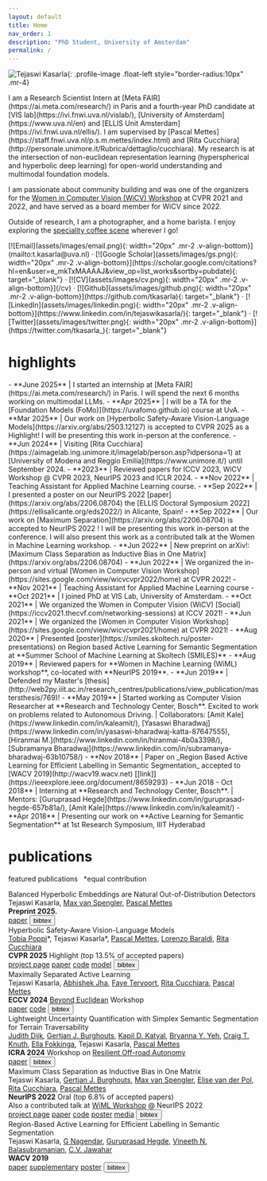 ```yaml
---
layout: default
title: Home
nav_order: 1
description: "PhD Student, University of Amsterdam"
permalink: /
---
```


![Tejaswi Kasarla](assets/images/profile_photo.png){: .profile-image .float-left style="border-radius:10px" .mr-4}

<div class="bio-content" markdown="1">
I am a Research Scientist Intern at [Meta FAIR](https://ai.meta.com/research/) in Paris and a fourth-year PhD candidate at [VIS lab](https://ivi.fnwi.uva.nl/vislab/), [University of Amsterdam](https://www.uva.nl/en) and [ELLIS Unit Amsterdam](https://ivi.fnwi.uva.nl/ellis/). I am supervised by [Pascal Mettes](https://staff.fnwi.uva.nl/p.s.m.mettes/index.html) and [Rita Cucchiara](http://personale.unimore.it/Rubrica/dettaglio/cucchiara). My research is at the intersection of non-euclidean representation learning (hyperspherical and hyperbolic deep learning) for open-world understanding and multimodal foundation models.

I am passionate about community building and was one of the organizers for the [Women in Computer Vision (WiCV) Workshop](https://sites.google.com/view/wicv/) at CVPR 2021 and 2022, and have served as a board member for WiCV since 2022.

Outside of research, I am a photographer, and a home barista. I enjoy exploring the [speciality coffee scene](/more/#coffee) wherever I go!
</div>

<div class="social-links" markdown="1">
[![Email](assets/images/email.png){: width="20px" .mr-2 .v-align-bottom}](mailto:t.kasarla@uva.nl) · [![Google Scholar](assets/images/gs.png){: width="20px" .mr-2 .v-align-bottom}](https://scholar.google.com/citations?hl=en&user=e_mkTxMAAAAJ&view_op=list_works&sortby=pubdate){: target="_blank"} · [![CV](assets/images/cv.png){: width="20px" .mr-2 .v-align-bottom}](/cv) · [![Github](assets/images/github.png){: width="20px" .mr-2 .v-align-bottom}](https://github.com/tkasarla){: target="_blank"} · [![LinkedIn](assets/images/linkedin.png){: width="20px" .mr-2 .v-align-bottom}](https://www.linkedin.com/in/tejaswikasarla/){: target="_blank"} · [![Twitter](assets/images/twitter.png){: width="20px" .mr-2 .v-align-bottom}](https://twitter.com/tkasarla_){: target="_blank"}
</div>


# highlights

<div class="highlights-container" markdown="1">
- **June 2025** | I started an internship at [Meta FAIR](https://ai.meta.com/research/) in Paris. I will spend the next 6 months working on multimodal LLMs.
- **Apr 2025** | I will be a TA for the [Foundation Models (FoMo)](https://uvafomo.github.io) course at UvA.
- **Mar 2025** | Our work on [Hyperbolic Safety-Aware Vision-Language Models](https://arxiv.org/abs/2503.12127) is accepted to CVPR 2025 as a Highlight! I will be presenting this work in-person at the conference.
- **Jun 2024** | Visiting [Rita Cucchiara](https://aimagelab.ing.unimore.it/imagelab/person.asp?idpersona=1) at [University of Modena and Reggio Emilia](https://www.unimore.it/) until September 2024.
- **2023** | Reviewed papers for ICCV 2023, WiCV Workshop @ CVPR 2023, NeurIPS 2023 and ICLR 2024.
- **Nov 2022** | Teaching Assistant for Applied Machine Learning course.
- **Sep 2022** | I presented a poster on our NeurIPS 2022 [paper](https://arxiv.org/abs/2206.08704) the [ELLIS Doctoral Symposium 2022](https://ellisalicante.org/eds2022/) in Alicante, Spain!
- **Sep 2022** | Our work on [Maximum Separation](https://arxiv.org/abs/2206.08704) is accepted to NeurIPS 2022 ! I will be presenting this work in-person at the conference. I will also present this work as a contributed talk at the Women in Machine Learning workshop.
- **Jun 2022** | New preprint on arXiv!: [Maximum Class Separation as Inductive Bias in One Matrix](https://arxiv.org/abs/2206.08704)
- **Jun 2022** | We organized the in-person and virtual [Women in Computer Vision Workshop](https://sites.google.com/view/wicvcvpr2022/home) at CVPR 2022!
- **Nov 2021** | Teaching Assistant for Applied Machine Learning course
- **Oct 2021** | I joined PhD at VIS Lab, University of Amsterdam.
- **Oct 2021** | We organized the Women in Computer Vision (WiCV) [Social](https://iccv2021.thecvf.com/networking-sessions) at ICCV 2021!
- **Jun 2021** | We organized the [Women in Computer Vision Workshop](https://sites.google.com/view/wicvcvpr2021/home) at CVPR 2021!
- **Aug 2020** | Presented [poster](https://smiles.skoltech.ru/poster-presentations) on Region based Active Learning for Semantic Segmentation at **Summer School of Machine Learning at Skoltech (SMILES)**
- **Aug 2019** | Reviewed papers for **Women in Machine Learning (WiML) workshop**, co-located with **NeurIPS 2019**.
- **Jun 2019** | Defended my Master's [thesis](http://web2py.iiit.ac.in/research_centres/publications/view_publication/mastersthesis/769)!
- **May 2019** | Started working as Computer Vision Researcher at **Research and Technology Center, Bosch**. Excited to work on problems related to Autonomous Driving. | Collaborators: [Amit Kale](https://www.linkedin.com/in/kaleamit/), [Yasaswi Bharadwaj](https://www.linkedin.com/in/yasaswi-bharadwaj-katta-87647555), [Hiranmai M.](https://www.linkedin.com/in/hiranmai-4b0a3398/), [Subramanya Bharadwaj](https://www.linkedin.com/in/subramanya-bharadwaj-63b10758/)
- **Nov 2018** | Paper on _Region Based Active Learning for Efficient Labelling in Semantic Segmentation_ accepted to [WACV 2019](http://wacv19.wacv.net) [[link]](https://ieeexplore.ieee.org/document/8659293)
- **Jun 2018 - Oct 2018** | Interning at **Research and Technology Center, Bosch**. | Mentors: [Guruprasad Hegde](https://www.linkedin.com/in/guruprasad-hegde-657b81a/), [Amit Kale](https://www.linkedin.com/in/kaleamit/)
- **Apr 2018** | Presenting our work on **Active Learning for Semantic Segmentation** at 1st Research Symposium, IIIT Hyderabad
</div>


# publications

<span class="featured-paper">featured publications</span> &nbsp; *equal contribution

<div class="paper-entry">
<div class="paper-title featured">
Balanced Hyperbolic Embeddings are Natural Out-of-Distribution Detectors 
</div>
<div class="paper-authors">
Tejaswi Kasarla, <a href="https://nl.linkedin.com/in/max-van-spengler-45908b147" class="author-link" target="_blank">Max van Spengler</a>, <a href="https://staff.fnwi.uva.nl/p.s.m.mettes/" class="author-link" target="_blank">Pascal Mettes</a> 
</div>
<div class="paper-venue">
<strong>Preprint 2025.</strong>
</div>
<div class="paper-links">
<a href="https://arxiv.org/abs/2506.10146" class="paper-button" target="_blank">paper</a> <button class="bibtex-button" data-paper-id="balanced-hyperbolic">bibtex</button>
</div>
</div>

<div class="paper-entry">
<div class="paper-title featured">
Hyperbolic Safety-Aware Vision-Language Models  
</div>
<div class="paper-authors">
<a href="https://tobiapoppi.github.io" class="author-link" target="_blank">Tobia Poppi</a>*, Tejaswi Kasarla*, <a href="https://staff.fnwi.uva.nl/p.s.m.mettes/" class="author-link" target="_blank">Pascal Mettes</a>, <a href="https://www.lorenzobaraldi.com" class="author-link" target="_blank">Lorenzo Baraldi</a>, <a href="https://aimagelab.ing.unimore.it/imagelab/person.asp?idpersona=1" class="author-link" target="_blank">Rita Cucchiara</a>   
</div>
<div class="paper-venue">
<strong>CVPR 2025</strong> <span class="highlight-text">Highlight (top 13.5% of accepted papers)</span>
</div>
<div class="paper-links">
<a href="https://aimagelab.github.io/HySAC/" class="paper-button" target="_blank">project page</a> <a href="https://arxiv.org/abs/2503.12127" class="paper-button" target="_blank">paper</a> <a href="https://github.com/aimagelab/HySAC" class="paper-button" target="_blank">code</a> <a href="https://huggingface.co/aimagelab/HySAC" class="paper-button" target="_blank">model</a> <button class="bibtex-button" data-paper-id="hyperbolic-safety">bibtex</button>
</div>
</div>

<div class="paper-entry">
<div class="paper-title">
Maximally Separated Active Learning   
</div>
<div class="paper-authors">
Tejaswi Kasarla, <a href="https://abskjha.github.io" class="author-link" target="_blank">Abhishek Jha</a>, <a href="https://www.linkedin.com/in/faye-tervoort-15298a171/" class="author-link" target="_blank">Faye Tervoort</a>, <a href="https://aimagelab.ing.unimore.it/imagelab/person.asp?idpersona=1" class="author-link" target="_blank">Rita Cucchiara</a>, <a href="https://staff.fnwi.uva.nl/p.s.m.mettes/" class="author-link" target="_blank">Pascal Mettes</a>  
</div>
<div class="paper-venue">
<strong>ECCV 2024</strong> <a href="https://sites.google.com/view/beyondeuclidean/home" class="author-link" target="_blank">Beyond Euclidean</a> Workshop
</div>
<div class="paper-links">
<a href="https://arxiv.org/abs/2411.17444" class="paper-button" target="_blank">paper</a> <a href="https://github.com/tkasarla/ActiveLearning-MaxSep" class="paper-button" target="_blank">code</a> <button class="bibtex-button" data-paper-id="maximally-separated">bibtex</button>
</div>
</div>

<div class="paper-entry">
<div class="paper-title">
Lightweight Uncertainty Quantification with Simplex Semantic Segmentation for Terrain Traversability
</div>
<div class="paper-authors">
<a href="https://www.linkedin.com/in/judith-dijk" class="author-link" target="_blank">Judith Dijk</a>, <a href="https://sites.google.com/site/gertjanburghouts/" class="author-link" target="_blank">Gertjan J. Burghouts</a>, <a href="https://kdk132.github.io" class="author-link" target="_blank">Kapil D. Katyal</a>, <a href="https://www.linkedin.com/in/byyeh/" class="author-link" target="_blank">Bryanna Y. Yeh</a>, <a href="https://www.linkedin.com/in/craig-knuth/" class="author-link" target="_blank">Craig T. Knuth</a>, <a href="https://www.linkedin.com/in/ellafokkinga" class="author-link" target="_blank">Ella Fokkinga</a>, Tejaswi Kasarla, <a href="https://staff.fnwi.uva.nl/p.s.m.mettes/" class="author-link" target="_blank">Pascal Mettes</a>  
</div>
<div class="paper-venue">
<strong>ICRA 2024</strong> Workshop on <a href="https://theairlab.org/icra2024_offroad_workshop/" class="author-link" target="_blank">Resilient Off-road Autonomy</a>
</div>
<div class="paper-links">
<a href="https://arxiv.org/abs/2407.13392" class="paper-button" target="_blank">paper</a> <button class="bibtex-button" data-paper-id="terrain-traversability">bibtex</button>
</div>
</div>

<div class="paper-entry">
<div class="paper-title featured">
Maximum Class Separation as Inductive Bias in One Matrix  
</div>
<div class="paper-authors">
Tejaswi Kasarla, <a href="https://sites.google.com/site/gertjanburghouts/" class="author-link" target="_blank">Gertjan J. Burghouts</a>, <a href="https://nl.linkedin.com/in/max-van-spengler-45908b147" class="author-link" target="_blank">Max van Spengler</a>, <a href="https://www.elisevanderpol.nl" class="author-link" target="_blank">Elise van der Pol</a>, <a href="https://aimagelab.ing.unimore.it/imagelab/person.asp?idpersona=1" class="author-link" target="_blank">Rita Cucchiara</a>, <a href="https://staff.fnwi.uva.nl/p.s.m.mettes/" class="author-link" target="_blank">Pascal Mettes</a>  
</div>
<div class="paper-venue">
<strong>NeurIPS 2022</strong> <span class="highlight-text">Oral (top 6.8% of accepted papers)</span>
</div>
<div class="workshop-note">
Also a contributed talk at <a href="https://sites.google.com/view/wiml2022/program" target="_blank">WiML Workshop</a> @ NeurIPS 2022
</div>
<div class="paper-links">
<a href="papers/max-separation-as-inductive-bias/" class="paper-button">project page</a> <a href="https://arxiv.org/abs/2206.08704" class="paper-button" target="_blank">paper</a> <a href="https://github.com/tkasarla/max-separation-as-inductive-bias" class="paper-button" target="_blank">code</a> <a href="https://nips.cc/media/PosterPDFs/NeurIPS%202022/55160.png?t=1669329923.0358245" class="paper-button" target="_blank">poster</a> <a href="https://ivi.uva.nl/content/news/2022/11/phd-student-improves-image-classification.html" class="paper-button" target="_blank">media</a> <button class="bibtex-button" data-paper-id="max-separation">bibtex</button>
</div>
</div>

<div class="paper-entry">
<div class="paper-title">
Region-Based Active Learning for Efficient Labelling in Semantic Segmentation  
</div>
<div class="paper-authors">
Tejaswi Kasarla, <a href="https://in.linkedin.com/in/nagendar-g-257305113" class="author-link" target="_blank">G Nagendar</a>, <a href="https://in.linkedin.com/in/guruprasad-hegde-657b81a" class="author-link" target="_blank">Guruprasad Hegde</a>, <a href="https://people.iith.ac.in/vineethnb/" class="author-link" target="_blank">Vineeth N. Balasubramanian</a>, <a href="https://faculty.iiit.ac.in/~jawahar/" class="author-link" target="_blank">C.V. Jawahar</a>  
</div>
<div class="paper-venue">
<strong>WACV 2019</strong>
</div>
<div class="paper-links">
<a href="https://ieeexplore.ieee.org/document/8659293" class="paper-button" target="_blank">paper</a> <a href="https://drive.google.com/file/d/1N3VXOKCNsdL2MySr7EXJV5DcAymV632z/view?usp=sharing" class="paper-button" target="_blank">supplementary</a> <a href="assets/poster_wacv.pdf" class="paper-button" target="_blank">poster</a> <button class="bibtex-button" data-paper-id="region-based">bibtex</button>
</div>
</div>
